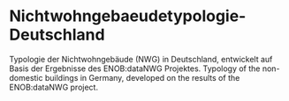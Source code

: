 # Nichtwohngebaeudetypologie-Deutschland
Typologie der Nichtwohngebäude (NWG) in Deutschland, entwickelt auf Basis der Ergebnisse des ENOB:dataNWG Projektes. Typology of the non-domestic buildings in Germany, developed on the results of the ENOB:dataNWG project.
